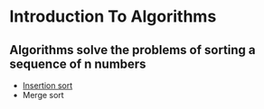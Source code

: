 # Introduction To Algorithms
## Algorithms solve the problems of sorting a sequence of n numbers 
- [Insertion sort](https://youtu.be/nKzEJWbkPbQ)
- Merge sort



